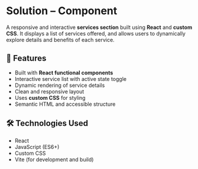 # Solution –  Component

A responsive and interactive **services section** built using **React** and **custom CSS**. It displays a list of services offered, and allows users to dynamically explore details and benefits of each service.



## 🎯 Features

- Built with **React functional components**
- Interactive service list with active state toggle
- Dynamic rendering of service details
- Clean and responsive layout
- Uses **custom CSS** for styling
- Semantic HTML and accessible structure

## 🛠️ Technologies Used

- React
- JavaScript (ES6+)
- Custom CSS
- Vite (for development and build)



